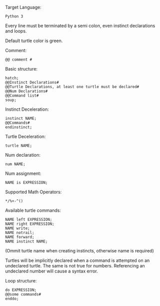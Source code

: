Target Language:

	Python 3

Every line must be terminated by a semi colon, even instinct declarations and loops.

Default turtle color is green.

Comment:
	
	@@ comment #

Basic structure:

	hatch;
	@@Instinct Declarations#
	@@Turtle Declarations, at least one turtle must be declared#
	@@Num Declarations#
	@@Command list#
	soup;
	
Instinct Deceleration:
	
	instinct NAME;
	@@Commands#
	endinstinct;

Turtle Deceleration:

	turtle NAME;

Num declaration:

	num NAME;
	
Num assignment:
	
	NAME is EXPRESSION;

Supported Math Operators:

	*/%+-^()
	
Available turtle commands:

	NAME left EXPRESSION;
	NAME right EXPRESSION;
	NAME write;
	NAME notrail;
	NAME forward;
	NAME instinct NAME;
	
(Ommit turtle name when creating instincts, otherwise name is required)

Turtles will be implicitly declared when a command is attempted on an undeclared turtle.
The same is not true for numbers. Referencing an undeclared number will cause a syntax error.

Loop structure:

	do EXPRESSION;
	@@some commands#
	enddo;
